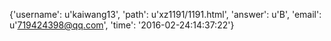 {'username': u'kaiwang13', 'path': u'xz1191/1191.html', 'answer': u'B', 'email': u'719424398@qq.com', 'time': '2016-02-24:14:37:22'}
